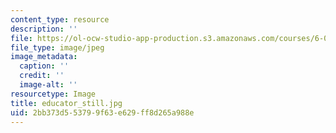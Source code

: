 ```yaml
---
content_type: resource
description: ''
file: https://ol-ocw-studio-app-production.s3.amazonaws.com/courses/6-046j-design-and-analysis-of-algorithms-spring-2015/2bb373d553799f63e629ff8d265a988e_educator_still.jpg
file_type: image/jpeg
image_metadata:
  caption: ''
  credit: ''
  image-alt: ''
resourcetype: Image
title: educator_still.jpg
uid: 2bb373d5-5379-9f63-e629-ff8d265a988e
---
```

